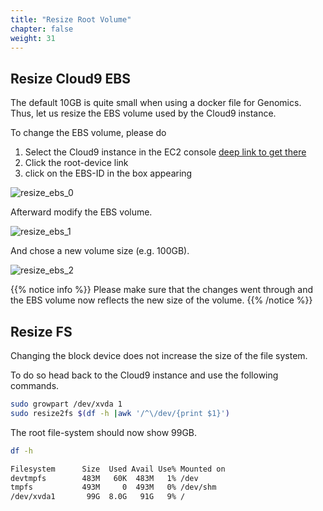 ```yaml
---
title: "Resize Root Volume"
chapter: false
weight: 31
---
```


## Resize Cloud9 EBS

The default 10GB is quite small when using a docker file for Genomics.
Thus, let us resize the EBS volume used by the Cloud9 instance.

To change the EBS volume, please do

   1. Select the Cloud9 instance in the EC2 console [deep link to get there](https://console.aws.amazon.com/ec2/v2/home)
   2. Click the root-device link
   3. click on the EBS-ID in the box appearing

![resize_ebs_0](/images/nextflow-on-aws-batch/prerequisites/resize_ebs_0.png)

Afterward modify the EBS volume.

![resize_ebs_1](/images/nextflow-on-aws-batch/prerequisites/resize_ebs_1.png)

And chose a new volume size (e.g. 100GB).

![resize_ebs_2](/images/nextflow-on-aws-batch/prerequisites/resize_ebs_2.png)

{{% notice info %}}
Please make sure that the changes went through and the EBS volume now reflects the new size of the volume.
{{% /notice %}}

## Resize FS

Changing the block device does not increase the size of the file system.

To do so head back to the Cloud9 instance and use the following commands.

```bash
sudo growpart /dev/xvda 1
sudo resize2fs $(df -h |awk '/^\/dev/{print $1}')
```

The root file-system should now show 99GB.

```bash
df -h
```

```bash
Filesystem      Size  Used Avail Use% Mounted on
devtmpfs        483M   60K  483M   1% /dev
tmpfs           493M     0  493M   0% /dev/shm
/dev/xvda1       99G  8.0G   91G   9% /
```
